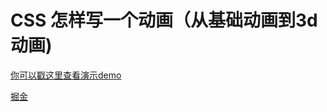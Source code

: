 # CSS 怎样写一个动画（从基础动画到3d动画)

[你可以戳这里查看演示demo](https://evelope.github.io/css3-study)

[掘金](https://juejin.im/post/5c87191c5188257f882f09c1)
